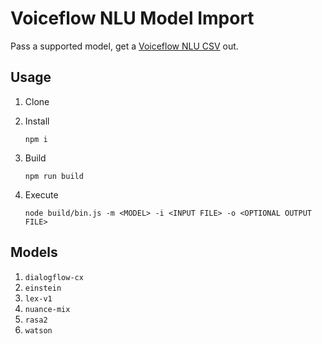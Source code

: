 # Voiceflow NLU Model Import

Pass a supported model, get a [Voiceflow NLU CSV](https://learn.voiceflow.com/hc/en-us/articles/10587264500877) out.

## Usage

1. Clone

2. Install

    `npm i`

3. Build

    `npm run build`

4. Execute

    `node build/bin.js -m <MODEL> -i <INPUT FILE> -o <OPTIONAL OUTPUT FILE>`

## Models

1. `dialogflow-cx`
2. `einstein`
3. `lex-v1`
4. `nuance-mix`
5. `rasa2`
6. `watson`
